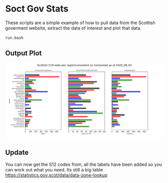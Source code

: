 # Soct Gov Stats
These scripts are a simple example of how to pull data from the Scottish goverment website,
extract the data of interest and plot that data.

```console
run.bash
```

## Output Plot
![Output](https://github.com/jaem/scot-gov-stats/blob/master/c19_stats.png)

## Update
You can now get the S12 codes from, all the labels have been added so you can work out what you need.
Its still a big table
https://statistics.gov.scot/data/data-zone-lookup
